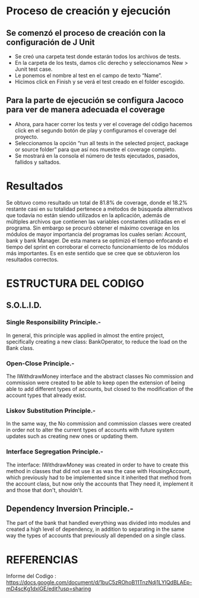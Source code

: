 # Proceso de creación y ejecución
## Se comenzó el proceso de creación con la configuración de J Unit 
* Se creó una carpeta test donde estarán todos los archivos de tests.
* En la carpeta de los tests, damos clic derecho y seleccionamos New > Junit test case.
* Le ponemos el nombre al test en el campo de texto “Name”.
* Hicimos click en Finish y se verá el test creado en el folder escogido.
## Para la parte de ejecución  se configura Jacoco para ver de manera adecuada el coverage
* Ahora, para hacer correr los tests y ver el coverage del código hacemos click en el segundo botón de play y configuramos el coverage del proyecto.
* Seleccionamos la opción “run all tests in the selected project, package or source folder” para que así nos muestre el coverage completo.
* Se mostrará en la consola el número de tests ejecutados, pasados, fallidos y saltados.
# Resultados

Se obtuvo como resultado un total de 81.8% de coverage, donde el 18.2% restante casi en su totalidad pertenece a métodos de búsqueda alternativos que todavía no están siendo utilizados en la aplicación, además de múltiples archivos que contienen las variables constantes utilizadas en el programa. 
Sin embargo se procuró obtener el máximo coverage en los módulos de mayor importancia del programas los cuales serían: Account, bank y bank Manager. De esta manera se optimizó el tiempo enfocando el tiempo del sprint en corroborar el correcto funcionamiento de los módulos más importantes. 
Es en este sentido que se cree que se obtuvieron los resultados correctos. 

# ESTRUCTURA DEL CODIGO
## S.O.L.I.D.

### Single Responsibility Principle.-

In general, this principle was applied in almost the entire project, specifically creating a new class: BankOperator, to reduce the load on the Bank class.

### Open-Close Principle.-

The IWithdrawMoney interface and the abstract classes No commission and commission were created to be able to keep open the extension of being able to add different types of accounts, but closed to the modification of the account types that already exist.

### Liskov Substitution Principle.-

In the same way, the No commission and commission classes were created in order not to alter the current types of accounts with future system updates such as creating new ones or updating them.

### Interface Segregation Principle.-

The interface: IWithdrawMoney was created in order to have to create this method in classes that did not use it as was the case with HousingAccount, which previously had to be implemented since it inherited that method from the account class, but now only the accounts that They need it, implement it and those that don't, shouldn't.

## Dependency Inversion Principle.-

The part of the bank that handled everything was divided into modules and created a high level of dependency, in addition to separating in the same way the types of accounts that previously all depended on a single class.

# REFERENCIAS
Informe del Codigo : https://docs.google.com/document/d/1buC5zROhoB11TnzNdj1LYlQdBLAEp-mD4scKg1dxlGE/edit?usp=sharing